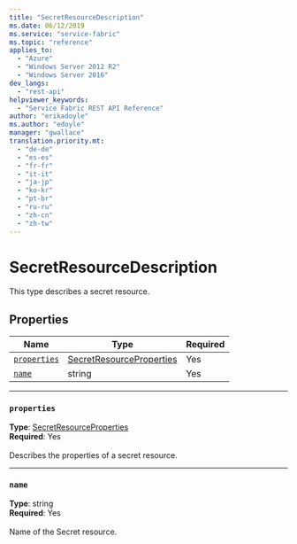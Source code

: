 ```yaml
---
title: "SecretResourceDescription"
ms.date: 06/12/2019
ms.service: "service-fabric"
ms.topic: "reference"
applies_to: 
  - "Azure"
  - "Windows Server 2012 R2"
  - "Windows Server 2016"
dev_langs: 
  - "rest-api"
helpviewer_keywords: 
  - "Service Fabric REST API Reference"
author: "erikadoyle"
ms.author: "edoyle"
manager: "gwallace"
translation.priority.mt: 
  - "de-de"
  - "es-es"
  - "fr-fr"
  - "it-it"
  - "ja-jp"
  - "ko-kr"
  - "pt-br"
  - "ru-ru"
  - "zh-cn"
  - "zh-tw"
---
```

# SecretResourceDescription

This type describes a secret resource.

## Properties
| Name | Type | Required |
| --- | --- | --- |
| [`properties`](#properties) | [SecretResourceProperties](sfclient-v65-model-secretresourceproperties.md) | Yes |
| [`name`](#name) | string | Yes |

____
### `properties`
__Type__: [SecretResourceProperties](sfclient-v65-model-secretresourceproperties.md) <br/>
__Required__: Yes<br/>
<br/>
Describes the properties of a secret resource.

____
### `name`
__Type__: string <br/>
__Required__: Yes<br/>
<br/>
Name of the Secret resource.
